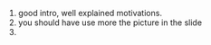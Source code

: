 
1. good intro, well explained motivations. 
2. you should have use more the picture in the slide 
3. 